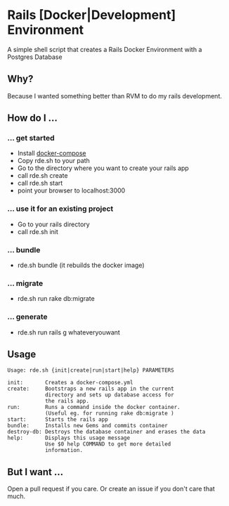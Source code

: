 # Rails [Docker|Development] Environment

A simple shell script that creates a Rails Docker Environment with a Postgres Database

## Why?

Because I wanted something better than RVM to do my rails development.


## How do I ...

### ... get started

- Install [docker-compose](http://docs.docker.com/compose/)
- Copy rde.sh to your path
- Go to the directory where you want to create your rails app
- call rde.sh create
- call rde.sh start
- point your browser to localhost:3000

### ... use it for an existing project

- Go to your rails directory 
- call rde.sh init

### ... bundle

- rde.sh bundle (it rebuilds the docker image)

### ... migrate

- rde.sh run rake db:migrate

### ... generate

- rde.sh run rails g whateveryouwant

## Usage

```
Usage: rde.sh {init|create|run|start|help} PARAMETERS

init:       Creates a docker-compose.yml
create:     Bootstraps a new rails app in the current
            directory and sets up database access for
            the rails app.
run:        Runs a command inside the docker container.
            (Useful eg. for running rake db:migrate )
start:      Starts the rails app
bundle:     Installs new Gems and commits container
destroy-db: Destroys the database container and erases the data
help:       Displays this usage message
            Use $0 help COMMAND to get more detailed
            information.

```


## But I want ...

Open a pull request if you care. Or create an issue if you don't care that much.
